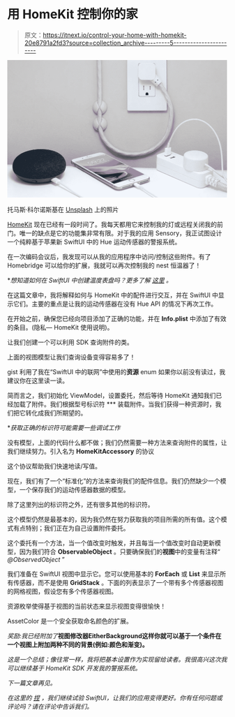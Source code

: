 # 用 HomeKit 控制你的家

> 原文：<https://itnext.io/control-your-home-with-homekit-20e8791a2fd3?source=collection_archive---------5----------------------->

![](img/53ecdac324459755120044f55d943f50.png)

托马斯·科尔诺斯基在 [Unsplash](https://unsplash.com/s/photos/smart-home?utm_source=unsplash&utm_medium=referral&utm_content=creditCopyText) 上的照片

[HomeKit](https://developer.apple.com/homekit/) 现在已经有一段时间了。我每天都用它来控制我的灯或远程关闭我的前门。唯一的缺点是它的功能集非常有限。对于我的应用 Sensory，我正试图设计一个纯粹基于苹果新 SwiftUI 中的 Hue 运动传感器的警报系统。

在一次编码会议后，我发现可以从我的应用程序中访问/控制这些附件。有了 Homebridge 可以给你的扩展，我就可以再次控制我的 nest 恒温器了！

**想知道如何在 SwiftUI 中创建温度表盘吗？更多了解* [*这里*](/temperature-dial-in-swiftui-d2d113449a46) *。*

在这篇文章中，我将解释如何与 HomeKit 中的配件进行交互，并在 SwiftUI 中显示它们。主要的重点是让我的运动传感器在没有 Hue API 的情况下再次工作。

在开始之前，确保您已经向项目添加了正确的功能，并在 **Info.plist** 中添加了有效的条目。(隐私— HomeKit 使用说明)。

让我们创建一个可以利用 SDK 查询附件的类。

上面的视图模型让我们查询设备变得容易多了！

gist 利用了我在“SwiftUI 中的联网”中使用的**资源** enum 如果你以前没有读过，我建议你在这里读一读。

简而言之，我们初始化 ViewModel，设置委托，然后等待 HomeKit 通知我们已经加载了附件。我们根据型号标识符 *** 装载附件。当我们获得一种资源时，我们把它转化成我们所期望的。

**获取正确的标识符可能需要一些调试工作*

没有模型，上面的代码什么都不做；我们仍然需要一种方法来查询附件的属性，让我们继续努力。引入名为 **HomeKitAccessory** 的协议

这个协议帮助我们快速地读/写值。

现在，我们有了一个“标准化”的方法来查询我们的配件信息。我们仍然缺少一个模型，一个保存我们的运动传感器数据的模型。

除了这里列出的标识符之外，还有很多其他的标识符。

这个模型仍然是最基本的，因为我仍然在努力获取我的项目所需的所有值。这个模式有点特别；我们正在为自己设置附件委托。

这个委托有一个方法，当一个值改变时触发，并且每当一个值改变时自动更新模型，因为我们符合 **ObservableObject** 。只要确保我们的**视图**中的变量有注释“ *@ObservedObject* ”

我们准备在 SwiftUI 视图中显示它。您可以使用基本的 **ForEach** 或 **List** 来显示所有传感器，而不是使用 **GridStack** 。下面的列表显示了一个带有多个传感器视图的网格视图，假设您有多个传感器视图。

资源枚举使得基于视图的当前状态来显示视图变得很愉快！

AssetColor 是一个安全获取命名颜色的扩展。

*奖励:我已经附加了*[](https://gist.github.com/Plnda/68e221c2d025dfb62ab5623bc211b413)**视图修改器****EitherBackground****这样你就可以基于一个条件在一个视图上附加两种不同的背景(例如:颜色和渐变)。**

*这是一个总结；像往常一样，我将把基本设置作为实现留给读者。我很高兴这次我可以继续基于 HomeKit SDK 开发我的警报系统。*

*下一篇文章再见。*

**在这里的* [*捏*](https://pinch.nl/en) *，我们继续试验 SwiftUI，让我们的应用变得更好。你有任何问题或评论吗？请在评论中告诉我们。**